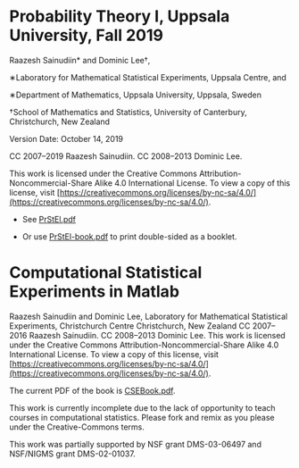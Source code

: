 Probability Theory I, Uppsala University, Fall 2019
========================================

Raazesh Sainudiin* and Dominic Lee†,

∗Laboratory for Mathematical Statistical Experiments, Uppsala Centre, and

∗Department of Mathematics, Uppsala University, Uppsala, Sweden

†School of Mathematics and Statistics, University of Canterbury, Christchurch, New Zealand

Version Date: October 14, 2019

CC 2007–2019 Raazesh Sainudiin. CC 2008–2013 Dominic Lee.

This work is licensed under the Creative Commons Attribution-Noncommercial-Share Alike 4.0
International License. To view a copy of this license, visit
[https://creativecommons.org/licenses/by-nc-sa/4.0/](https://creativecommons.org/licenses/by-nc-sa/4.0/).


- See [PrStEl.pdf](https://github.com/lamastex/computational-statistical-experiments/raw/master/matlab/csebook/PrStEl.pdf)

- Or use [PrStEl-book.pdf](https://github.com/lamastex/computational-statistical-experiments/raw/master/matlab/csebook/PrStEl-book.pdf) to print double-sided as a booklet.


Computational Statistical Experiments in Matlab
===============================================


Raazesh Sainudiin and Dominic Lee,
Laboratory for Mathematical Statistical Experiments, Christchurch Centre
Christchurch, New Zealand
CC 2007–2016 Raazesh Sainudiin. CC 2008–2013 Dominic Lee.
This work is licensed under the Creative Commons Attribution-Noncommercial-Share Alike 4.0
International License. To view a copy of this license, visit
[https://creativecommons.org/licenses/by-nc-sa/4.0/](https://creativecommons.org/licenses/by-nc-sa/4.0/).

The current PDF of the book is [CSEBook.pdf](CSEBook.pdf).

This work is currently incomplete due to the lack of opportunity to teach courses in computational statistics.
Please fork and remix as you please under the Creative-Commons terms.

This work was partially supported by NSF grant DMS-03-06497 and NSF/NIGMS grant DMS-02-01037.

